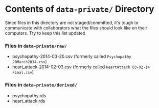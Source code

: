 Contents of `data-private/` Directory
=========
Since files in this directory are not staged/committed, it's tough to communicate with collaborators what the files should look like on their computers.  Try to keep this list updated.

### Files in `data-private/raw/`
* psychopathy-2014-03-20.csv (formerly called `Psychopathy 20March2014.csv`)
* heart_attack-2014-02-03.csv (formerly called `HeartAttack 03-02-14 Final.csv`)

### Files in `data-private/derived/`
* psychopathy.rds
* heart_attack.rds
